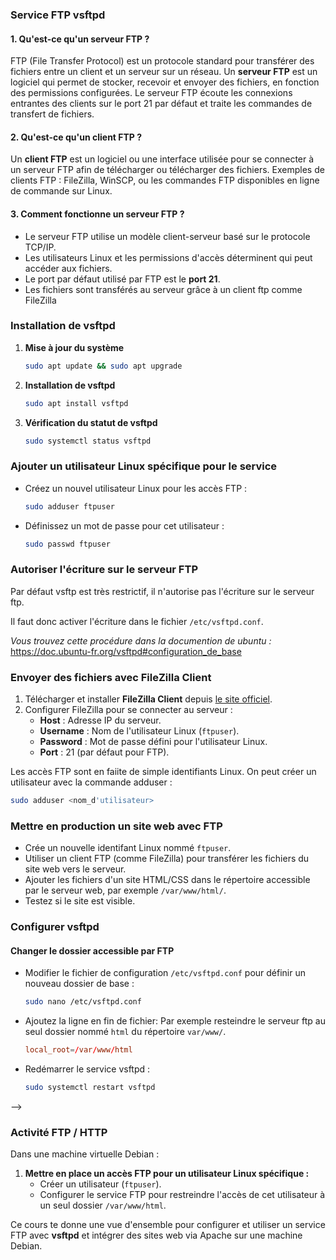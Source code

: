 ### **Service FTP vsftpd**

#### **1. Qu'est-ce qu'un serveur FTP ?**
FTP (File Transfer Protocol) est un protocole standard pour transférer des fichiers entre un client et un serveur sur un réseau. Un **serveur FTP** est un logiciel qui permet de stocker, recevoir et envoyer des fichiers, en fonction des permissions configurées. Le serveur FTP écoute les connexions entrantes des clients sur le port 21 par défaut et traite les commandes de transfert de fichiers.

#### **2. Qu'est-ce qu'un client FTP ?**
Un **client FTP** est un logiciel ou une interface utilisée pour se connecter à un serveur FTP afin de télécharger ou télécharger des fichiers. Exemples de clients FTP : FileZilla, WinSCP, ou les commandes FTP disponibles en ligne de commande sur Linux.

#### **3. Comment fonctionne un serveur FTP ?**
- Le serveur FTP utilise un modèle client-serveur basé sur le protocole TCP/IP.
- Les utilisateurs Linux et les permissions d'accès déterminent qui peut accéder aux fichiers.
- Le port par défaut utilisé par FTP est le **port 21**.
- Les fichiers sont transférés au serveur grâce à un client ftp comme FileZilla

### **Installation de vsftpd**

1. **Mise à jour du système**
    ```bash
    sudo apt update && sudo apt upgrade
    ```
2. **Installation de vsftpd**
    ```bash
    sudo apt install vsftpd
    ```
3. **Vérification du statut de vsftpd**
    ```bash
    sudo systemctl status vsftpd
    ```

### **Ajouter un utilisateur Linux spécifique pour le service**

- Créez un nouvel utilisateur Linux pour les accès FTP :
    ```bash
    sudo adduser ftpuser
    ```
- Définissez un mot de passe pour cet utilisateur :
    ```bash
    sudo passwd ftpuser
    ```

### Autoriser l'écriture sur le serveur FTP
Par défaut vsftp est très restrictif, il n'autorise pas l'écriture sur le serveur ftp.

Il faut donc activer l'écriture dans le fichier `/etc/vsftpd.conf`.

*Vous trouvez cette procédure dans la documention de ubuntu :*
https://doc.ubuntu-fr.org/vsftpd#configuration_de_base

### **Envoyer des fichiers avec FileZilla Client**

1. Télécharger et installer **FileZilla Client** depuis [le site officiel](https://filezilla-project.org).
2. Configurer FileZilla pour se connecter au serveur :
   - **Host** : Adresse IP du serveur.
   - **Username** : Nom de l'utilisateur Linux (`ftpuser`).
   - **Password** : Mot de passe défini pour l'utilisateur Linux.
   - **Port** : 21 (par défaut pour FTP).

Les accès FTP sont en faiite de simple identifiants Linux.
On peut créer un utilisateur avec la commande adduser :
```bash
sudo adduser <nom_d'utilisateur>
```

### **Mettre en production un site web avec FTP**

- Crée un nouvelle identifant Linux nommé `ftpuser`.
- Utiliser un client FTP (comme FileZilla) pour transférer les fichiers du site web vers le serveur.
- Ajouter les fichiers d'un site HTML/CSS dans le répertoire accessible par le serveur web, par exemple `/var/www/html/`.
- Testez si le site est visible.

### **Configurer vsftpd**

#### **Changer le dossier accessible par FTP**
- Modifier le fichier de configuration `/etc/vsftpd.conf` pour définir un nouveau dossier de base :
    ```bash
    sudo nano /etc/vsftpd.conf
    ```
- Ajoutez la ligne en fin de fichier:
    Par exemple resteindre le serveur ftp au seul dossier nommé `html` du répertoire `var/www/`.
    ```conf
    local_root=/var/www/html
    ```
- Redémarrer le service vsftpd :
    ```bash
    sudo systemctl restart vsftpd
    ```
 -->

### **Activité FTP / HTTP**

Dans une machine virtuelle Debian :

1. **Mettre en place un accès FTP pour un utilisateur Linux spécifique :**
   - Créer un utilisateur (`ftpuser`).
   - Configurer le service FTP pour restreindre l'accès de cet utilisateur à un seul dossier `/var/www/html`.

Ce cours te donne une vue d'ensemble pour configurer et utiliser un service FTP avec **vsftpd** et intégrer des sites web via Apache sur une machine Debian.
